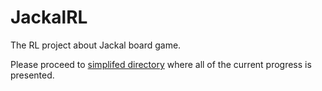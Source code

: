 # JackalRL
The RL project about Jackal board game.

Please proceed to [simplifed directory](simplified/) where all of the current progress is presented.
